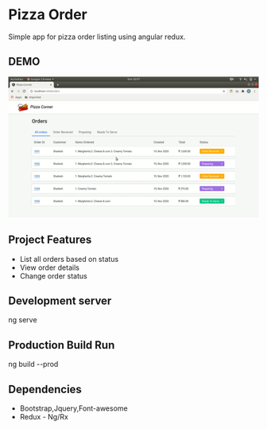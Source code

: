 # Pizza Order

Simple app for pizza order listing using angular redux.

## DEMO

![Demo](./demo.gif)

## Project Features

- List all orders based on status
- View order details
- Change order status

## Development server

ng serve

## Production Build Run

ng build --prod

## Dependencies

- Bootstrap,Jquery,Font-awesome
- Redux - Ng/Rx